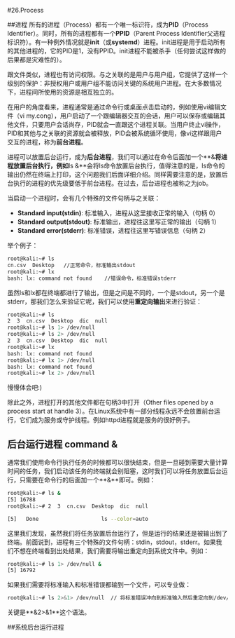 #26.Process

##进程
所有的进程（Process）都有一个唯一标识符，成为**PID**（Process Identifier）。同时，所有的进程都有一个**PPID**（Parent Process Identifier父进程标识符）。有一种例外情况就是**init**（或**systemd**）进程。init进程是用于启动所有的其他进程的，它的PID是1，没有PPID。init进程不能被杀手（任何尝试这样做的后果都是灾难性的）。

跟文件类似，进程也有访问权限。与之关联的是用户与用户组，它提供了这样一个级别的保护：非授权用户或用户组不能访问关键的系统用户进程。在大多数情况下，进程间所使用的资源是相互独立的。

在用户的角度看来，进程通常是通过命令行或桌面点击启动的，例如使用vi编辑文件（vi my.cong），用户启动了一个跟编辑器交互的会话，用户可以保存或编辑其他文件，只要用户会话尚存，PID就会一直跟这个进程关联。当用户终止vi操作，PID和其他与之关联的资源就会被释放，PID会被系统循环使用，像vi这样跟用户交互的进程，称为**前台进程**。

进程可以放置后台运行，成为**后台进程**，我们可以通过在命令后面加一个**&**将进程放置后台执行，例如**ls &**会将ls命令放置后台执行，值得注意的是，ls命令的输出仍然在终端上打印，这个问题我们后面详细介绍。同样需要注意的是，放置后台执行的进程的优先级要低于前台进程。在过去，后台进程也被称之为job。

当启动一个进程时，会有几个特殊的文件句柄与之关联：

* **Standard input(stdin)**: 标准输入，进程从这里接收正常的输入（句柄 0）
* **Standard output(stdout)**: 标准输出，进程往这里写正常的输出（句柄 1）
* **Standard error(stderr)**: 标准错误，进程往这里写错误信息（句柄 2）

举个例子：

```bash
root@kali:~# ls   
cn.csv  Desktop   //正常命令，标准输出stdout
root@kali:~# lx
bash: lx: command not found    //错误命令，标准错误stderr
```
虽然ls和lx都在终端都进行了输出，但是之间是不同的，一个是stdout，另一个是stderr，那我们怎么来验证它呢，我们可以使用**重定向输出**来进行验证：

```bash
root@kali:~# ls
2  3  cn.csv  Desktop  dic  null
root@kali:~# ls 1> /dev/null
root@kali:~# ls 2> /dev/null
2  3  cn.csv  Desktop  dic  null
root@kali:~# lx
bash: lx: command not found
root@kali:~# lx 1> /dev/null
bash: lx: command not found
root@kali:~# lx 2> /dev/null
```

慢慢体会吧:)

除此之外，进程打开的其他文件都在句柄3中打开（Other files opened by a process start at handle 3）。在Linux系统中有一部分线程永远不会放置前台运行，它们成为服务或守护线程。例如httpd进程就是服务的很好例子。


## 后台运行进程 command & 

通常我们使用命令行执行任务的时候都可以很快结束，但是一旦碰到需要大量计算时间的任务，我们启动该任务的终端就会别阻塞，这时我们可以将任务放置后台运行，只需要在命令行的后面加一个**&**即可。例如：

```bash
root@kali:~# ls &
[5] 16788
root@kali:~# 2  3  cn.csv  Desktop  dic  null

[5]   Done                    ls --color=auto
```

这里我们发现，虽然我们将任务放置后台运行了，但是运行的结果还是被输出到了终端。前面说到，进程有三个特殊的文件句柄：stdin，stdout，stderr。如果我们不想在终端看到出处结果，我们需要将输出重定向到系统文件中。例如：

```bash
root@kali:~# ls 1> /dev/null &
[5] 16792
```
如果我们需要将标准输入和标准错误都输到一个文件，可以专业做：

```bash
root@kali:~# ls 2>&1> /dev/null  // 将标准错误冲向到标准输入然后重定向到/dev/null中
```

关键是**&2>&1**这个语法。

##系统后台运行进程
